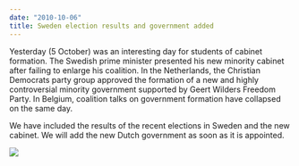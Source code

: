 ```yaml
---
date: "2010-10-06"
title: Sweden election results and government added
---
```


Yesterday (5 October) was an interesting day for students of cabinet formation. The Swedish prime minister presented his new minority cabinet after failing to enlarge his coalition. In the Netherlands, the Christian Democrats party group approved the formation of a new and highly controversial minority government supported by Geert Wilders Freedom Party. In Belgium, coalition talks on government formation have collapsed on the same day.

We have included the results of the recent elections in Sweden and the new cabinet. We will add the new Dutch government as soon as it is appointed.

![](/images/parliament-netherlands.jpg)
